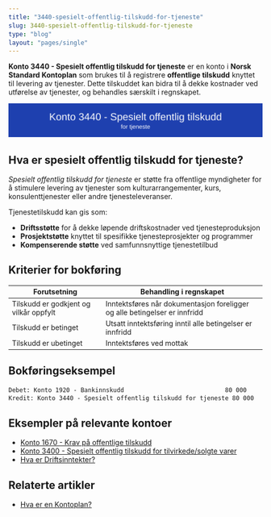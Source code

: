 ```yaml
---
title: "3440-spesielt-offentlig-tilskudd-for-tjeneste"
slug: 3440-spesielt-offentlig-tilskudd-for-tjeneste
type: "blog"
layout: "pages/single"
---
```


**Konto 3440 - Spesielt offentlig tilskudd for tjeneste** er en konto i **Norsk Standard Kontoplan** som brukes til å registrere **offentlige tilskudd** knyttet til levering av tjenester. Dette tilskuddet kan bidra til å dekke kostnader ved utførelse av tjenester, og behandles særskilt i regnskapet.

![Illustrasjon av konto 3440 Spesielt offentlig tilskudd for tjeneste](3440-spesielt-offentlig-tilskudd-for-tjeneste-image.svg)

## Hva er spesielt offentlig tilskudd for tjeneste?

*Spesielt offentlig tilskudd for tjeneste* er støtte fra offentlige myndigheter for å stimulere levering av tjenester som kulturarrangementer, kurs, konsulenttjenester eller andre tjenesteleveranser.

Tjenestetilskudd kan gis som:

* **Driftsstøtte** for å dekke løpende driftskostnader ved tjenesteproduksjon
* **Prosjektstøtte** knyttet til spesifikke tjenesteprosjekter og programmer
* **Kompenserende støtte** ved samfunnsnyttige tjenestetilbud

## Kriterier for bokføring

| Forutsetning                           | Behandling i regnskapet                                                               |
|----------------------------------------|---------------------------------------------------------------------------------------|
| Tilskudd er godkjent og vilkår oppfylt | Inntektsføres når dokumentasjon foreligger og alle betingelser er innfridd             |
| Tilskudd er betinget                   | Utsatt inntektsføring inntil alle betingelser er innfridd                             |
| Tilskudd er ubetinget                  | Inntektsføres ved mottak                                                               |

## Bokføringseksempel

```plaintext
Debet: Konto 1920 - Bankinnskudd                            80 000
Kredit: Konto 3440 - Spesielt offentlig tilskudd for tjeneste 80 000
```

## Eksempler på relevante kontoer

* [Konto 1670 - Krav på offentlige tilskudd](/blogs/kontoplan/1670-krav-pa-offentlige-tilskudd "Konto 1670 - Krav på offentlige tilskudd")
* [Konto 3400 - Spesielt offentlig tilskudd for tilvirkede/solgte varer](/blogs/kontoplan/3400-spesielt-offentlig-tilskudd-for-tilv-solgte-varer "Konto 3400 - Spesielt offentlig tilskudd for tilvirkede/solgte varer")
* [Hva er Driftsinntekter?](/blogs/regnskap/hva-er-driftsinntekter "Hva er Driftsinntekter? Komplett Guide til Driftsinntekter i Regnskap")

## Relaterte artikler

* [Hva er en Kontoplan?](/blogs/regnskap/hva-er-kontoplan "Hva er en Kontoplan? Komplett Guide til Kontoplaner i Norsk Regnskap")
